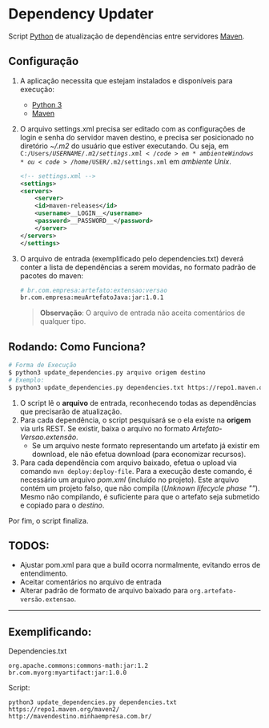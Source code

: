 # Dependency Updater

Script [Python](https://www.python.org/) de atualização de dependências entre servidores [Maven](https://maven.apache.org/).

## Configuração
1. A aplicação necessita que estejam instalados e disponíveis para execução:
   - [Python 3](https://www.python.org/)
   - [Maven](https://maven.apache.org/)

2. O arquivo settings.xml precisa ser editado com as configurações de login e senha do servidor maven destino, e precisa ser posicionado no diretório *~/.m2* do usuário que estiver executando. Ou seja, em <code>C:/Users/$USERNAME/.m2/settings.xml</code> em *ambiente Windows* ou <code>/home/$USER/.m2/settings.xml</code> em *ambiente Unix*.
    ```xml
    <!-- settings.xml -->
    <settings>
    <servers>
        <server>
        <id>maven-releases</id>
        <username>__LOGIN__</username>
        <password>__PASSWORD__</password>
        </server>
    </servers>
    </settings>
    ```

3. O arquivo de entrada (exemplificado pelo dependencies.txt) deverá conter a lista de dependências a serem movidas, no formato padrão de pacotes do maven:
    ```bash
    # br.com.empresa:artefato:extensao:versao
    br.com.empresa:meuArtefatoJava:jar:1.0.1
    ```
    > **Observação**: O arquivo de entrada não aceita comentários de qualquer tipo.

## Rodando: Como Funciona?
```bash
# Forma de Execução
$ python3 update_dependencies.py arquivo origem destino
# Exemplo:
$ python3 update_dependencies.py dependencies.txt https://repo1.maven.org/maven2/ http://mavendestino.minhaempresa.com.br/
```
1. O script lê o **arquivo** de entrada, reconhecendo todas as dependências que precisarão de atualização.
2. Para cada dependência, o script pesquisará se o ela existe na **origem** via urls REST. Se existir, baixa o arquivo no formato *Artefato-Versao.extensão*.
    -   Se um arquivo neste formato representando um artefato já existir em download, ele não efetua download (para economizar recursos).
3. Para cada dependência com arquivo baixado, efetua o upload via comando <code>mvn deploy:deploy-file</code>. Para a execução deste comando, é necessário um arquivo *pom.xml* (incluído no projeto). Este arquivo contém um projeto falso, que não compila (*Unknown lifecycle phase ""*). Mesmo não compilando, é suficiente para que o artefato seja submetido e copiado para o *destino*. 

Por fim, o script finaliza.


## TODOS:
 - Ajustar pom.xml para que a build ocorra normalmente, evitando erros de entendimento.
 - Aceitar comentários no arquivo de entrada
 - Alterar padrão de formato de arquivo baixado para <code>org.artefato-versão.extensao</code>.

---

## Exemplificando:

Dependencies.txt
```
org.apache.commons:commons-math:jar:1.2
br.com.myorg:myartifact:jar:1.0.0
```
Script:
```
python3 update_dependencies.py dependencies.txt https://repo1.maven.org/maven2/ http://mavendestino.minhaempresa.com.br/
```
